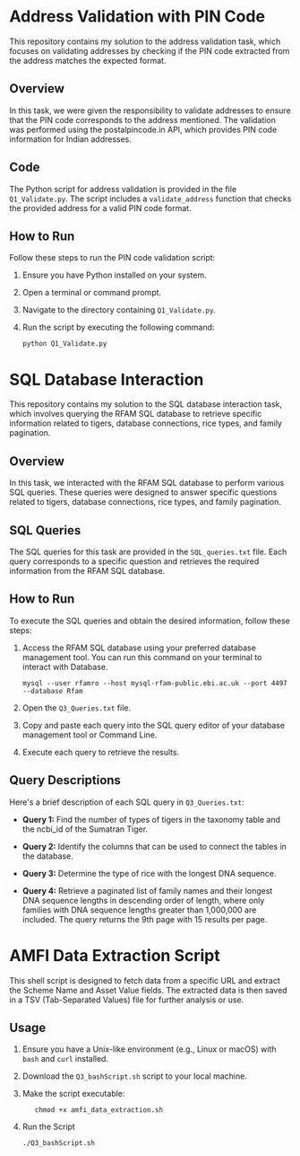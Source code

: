 # Address Validation with PIN Code

This repository contains my solution to the address validation task, which focuses on validating addresses by checking if the PIN code extracted from the address matches the expected format.

## Overview

In this task, we were given the responsibility to validate addresses to ensure that the PIN code corresponds to the address mentioned. The validation was performed using the postalpincode.in API, which provides PIN code information for Indian addresses.

## Code

The Python script for address validation is provided in the file `Q1_Validate.py`. The script includes a `validate_address` function that checks the provided address for a valid PIN code format.

## How to Run

Follow these steps to run the PIN code validation script:

1. Ensure you have Python installed on your system.

2. Open a terminal or command prompt.

3. Navigate to the directory containing `Q1_Validate.py`.

4. Run the script by executing the following command:

       python Q1_Validate.py

# SQL Database Interaction

This repository contains my solution to the SQL database interaction task, which involves querying the RFAM SQL database to retrieve specific information related to tigers, database connections, rice types, and family pagination.

## Overview

In this task, we interacted with the RFAM SQL database to perform various SQL queries. These queries were designed to answer specific questions related to tigers, database connections, rice types, and family pagination.

## SQL Queries

The SQL queries for this task are provided in the `SQL_queries.txt` file. Each query corresponds to a specific question and retrieves the required information from the RFAM SQL database.

## How to Run

To execute the SQL queries and obtain the desired information, follow these steps:

1. Access the RFAM SQL database using your preferred database management tool. You can run this command on your terminal to interact with Database.

       mysql --user rfamro --host mysql-rfam-public.ebi.ac.uk --port 4497 --database Rfam

3. Open the `Q3_Queries.txt` file.

4. Copy and paste each query into the SQL query editor of your database management tool or Command Line.

5. Execute each query to retrieve the results.

## Query Descriptions

Here's a brief description of each SQL query in `Q3_Queries.txt`:

- **Query 1:** Find the number of types of tigers in the taxonomy table and the ncbi_id of the Sumatran Tiger.

- **Query 2:** Identify the columns that can be used to connect the tables in the database.

- **Query 3:** Determine the type of rice with the longest DNA sequence.

- **Query 4:** Retrieve a paginated list of family names and their longest DNA sequence lengths in descending order of length, where only families with DNA sequence lengths greater than 1,000,000 are included. The query returns the 9th page with 15 results per page.


# AMFI Data Extraction Script

This shell script is designed to fetch data from a specific URL and extract the Scheme Name and Asset Value fields. The extracted data is then saved in a TSV (Tab-Separated Values) file for further analysis or use.

## Usage

1. Ensure you have a Unix-like environment (e.g., Linux or macOS) with `bash` and `curl` installed.

2. Download the `Q3_bashScript.sh` script to your local machine.

3. Make the script executable:
  
          chmod +x amfi_data_extraction.sh
4. Run the Script

       ./Q3_bashScript.sh


